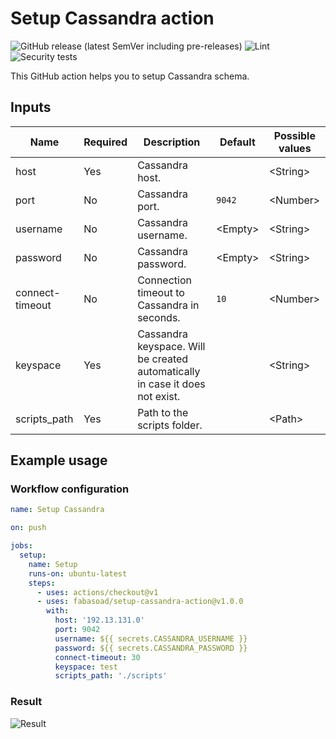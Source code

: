 # Setup Cassandra action

![GitHub release (latest SemVer including pre-releases)](https://img.shields.io/github/v/release/fabasoad/setup-cassandra-action?include_prereleases) ![Lint](https://github.com/fabasoad/setup-cassandra-action/workflows/Lint/badge.svg) ![Security tests](https://github.com/fabasoad/setup-cassandra-action/workflows/Security%20tests/badge.svg)

This GitHub action helps you to setup Cassandra schema.

## Inputs

| Name            | Required | Description                                                                  | Default       | Possible values |
|-----------------|----------|------------------------------------------------------------------------------|---------------|-----------------|
| host            | Yes      | Cassandra host.                                                              |               | &lt;String&gt;  |
| port            | No       | Cassandra port.                                                              | `9042`        | &lt;Number&gt;  |
| username        | No       | Cassandra username.                                                          | &lt;Empty&gt; | &lt;String&gt;  |
| password        | No       | Cassandra password.                                                          | &lt;Empty&gt; | &lt;String&gt;  |
| connect-timeout | No       | Connection timeout to Cassandra in seconds.                                  | `10`          | &lt;Number&gt;  |
| keyspace        | Yes      | Cassandra keyspace. Will be created automatically in case it does not exist. |               | &lt;String&gt;  |
| scripts_path    | Yes      | Path to the scripts folder.                                                  |               | &lt;Path&gt;    |

## Example usage

### Workflow configuration

```yaml
name: Setup Cassandra

on: push

jobs:
  setup:
    name: Setup
    runs-on: ubuntu-latest
    steps:
      - uses: actions/checkout@v1
      - uses: fabasoad/setup-cassandra-action@v1.0.0
        with:
          host: '192.13.131.0'
          port: 9042
          username: ${{ secrets.CASSANDRA_USERNAME }}
          password: ${{ secrets.CASSANDRA_PASSWORD }}
          connect-timeout: 30
          keyspace: test
          scripts_path: './scripts'
```

### Result

![Result](https://raw.githubusercontent.com/fabasoad/setup-cassandra-action/main/screenshot.png)

